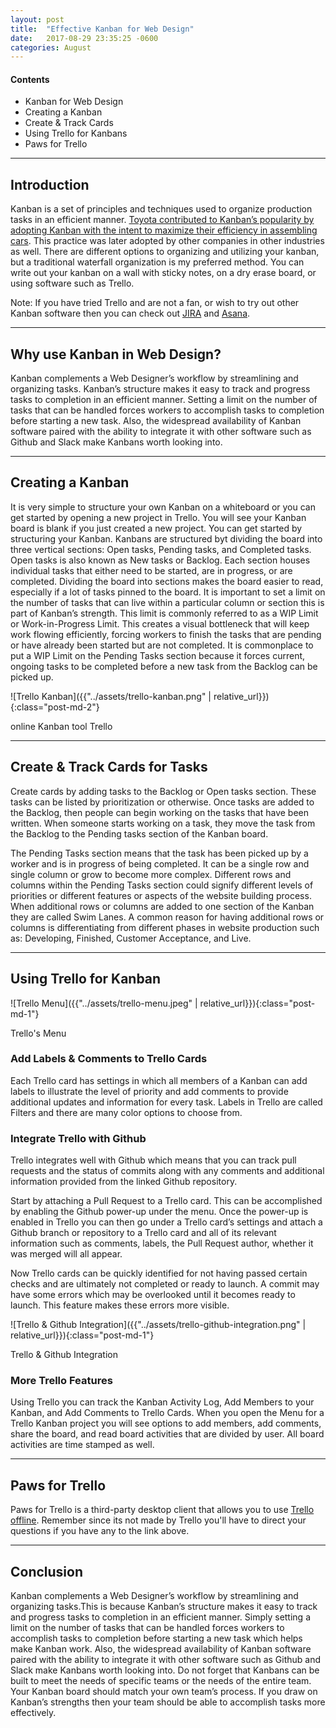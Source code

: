 ```yaml
---
layout: post
title:  "Effective Kanban for Web Design"
date:   2017-08-29 23:35:25 -0600
categories: August
---
```



#### Contents
* Kanban for Web Design
* Creating a Kanban
* Create & Track Cards
* Using Trello for Kanbans
* Paws for Trello


****

## Introduction
Kanban is a set of principles and techniques used to organize production tasks in an efficient manner. [Toyota contributed to Kanban’s popularity by adopting Kanban with the intent to maximize their efficiency in assembling cars](https://www.atlassian.com/agile/kanban). This practice was later adopted by other companies in other industries as well. There are different options to organizing and utilizing your kanban, but a traditional waterfall organization is my preferred method. You can write out your kanban on a wall with sticky notes, on a dry erase board, or using software such as Trello.

Note: If you have tried Trello and are not a fan, or wish to try out other Kanban software then you can check out [JIRA](https://www.atlassian.com/software/jira) and [Asana](https://asana.com). 

****

## Why use Kanban in Web Design?
Kanban complements a Web Designer’s workflow by streamlining and organizing tasks. Kanban’s structure makes it easy to track and progress tasks to completion in an efficient manner. Setting a limit on the number of tasks that can be handled forces workers to accomplish tasks to completion before starting a new task. Also, the widespread availability of Kanban software paired with the ability to integrate it with other software such as Github and Slack make Kanbans worth looking into.

****

## Creating a Kanban
It is very simple to structure your own Kanban on a whiteboard or you can get started by opening a new project in Trello. You will see your Kanban board is blank if you just created a new project. You can get started by structuring your Kanban. Kanbans are structured byt dividing the board into three vertical sections: Open tasks, Pending tasks, and Completed tasks. Open tasks is also known as New tasks or Backlog. Each section houses individual tasks that either need to be started, are in progress, or are completed. Dividing the board into sections makes the board easier to read, especially if a lot of tasks pinned to the board. It is important to set a limit on the number of tasks that can live within a particular column or section this is part of Kanban’s strength. This limit is commonly referred to as a WIP Limit or Work-in-Progress Limit. This creates a visual bottleneck that will keep work flowing efficiently, forcing workers to finish the tasks that are pending or have already been started but are not completed. It is commonplace to put a WIP Limit on the Pending Tasks section because it forces current, ongoing tasks to be completed before a new task from the Backlog can be picked up. 

![Trello Kanban]({{"../assets/trello-kanban.png" | relative_url}}){:class="post-md-2"}
<div class="text-center blog-caption">
online Kanban tool Trello
</div>

****

## Create & Track Cards for Tasks
Create cards by adding tasks to the Backlog or Open tasks section. These tasks can be listed by prioritization or otherwise. Once tasks are added to the Backlog, then people can begin working on the tasks that have been written. When someone starts working on a task, they move the task from the Backlog to the Pending tasks section of the Kanban board. 

The Pending Tasks section means that the task has been picked up by a worker and is in progress of being completed. It can be a single row and single column or grow to become more complex. Different rows and columns within the Pending Tasks section could signify different levels of priorities or different features or aspects of the website building process. When additional rows or columns are added to one section of the Kanban they are called  Swim Lanes. A common reason for having additional rows or columns is differentiating from different phases in website production such as: Developing, Finished, Customer Acceptance, and Live. 

****

## Using Trello for Kanban

![Trello Menu]({{"../assets/trello-menu.jpeg" | relative_url}}){:class="post-md-1"}
<div class="text-center blog-caption">
Trello's Menu
</div>

### Add Labels & Comments to Trello Cards
Each Trello card has settings in which all members of a Kanban can add labels to illustrate the level of priority and add comments to provide additional updates and information for every task. Labels in Trello are called Filters and there are many color options to choose from. 

### Integrate Trello with Github
Trello integrates well with Github which means that you can track pull requests and the status of commits along with any comments and additional information provided from the linked Github repository. 

Start by attaching a Pull Request to a Trello card. This can be accomplished by enabling the Github power-up under the menu. Once the power-up is enabled in Trello you can then go under a Trello card’s settings and attach a Github branch or repository to a Trello card and all of its relevant information such as comments, labels, the Pull Request author, whether it was merged will all appear.

Now Trello cards can be quickly identified for not having passed certain checks and are ultimately not completed or ready to launch. A commit may have some errors which may be overlooked until it becomes ready to launch. This feature makes these errors more visible.

![Trello & Github Integration]({{"../assets/trello-github-integration.png" | relative_url}}){:class="post-md-1"}
<div class="text-center blog-caption">
Trello & Github Integration
</div>

### More Trello Features
Using Trello you can track the Kanban Activity Log, Add Members to your Kanban, and Add Comments to Trello Cards.
When you open the Menu for a Trello Kanban project you will see options to add members, add comments, share the board, and read board activities that are divided by user. All board activities are time stamped as well.

****

## Paws for Trello 
Paws for Trello is a third-party desktop client that allows you to use [Trello offline](http://friendlyfox.es/pawsfortrello/). Remember since its not made by Trello you'll have to direct your questions if you have any to the link above. 

****

## Conclusion
Kanban complements a Web Designer’s workflow by streamlining and organizing tasks.This is because Kanban’s structure makes it easy to track and progress tasks to completion in an efficient manner. Simply setting a limit on the number of tasks that can be handled forces workers to accomplish tasks to completion before starting a new task which helps make Kanban work. Also, the widespread availability of Kanban software paired with the ability to integrate it with other software such as Github and Slack make Kanbans worth looking into. Do not forget that Kanbans can be built to meet the needs of specific teams or the needs of the entire team. Your Kanban board should match your own team’s process. If you draw on Kanban’s strengths then your team should be able to accomplish tasks more effectively. 


